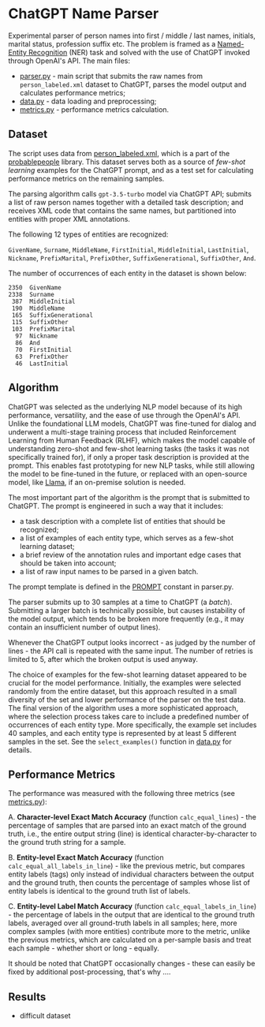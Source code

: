 # ChatGPT Name Parser

Experimental parser of person names into first / middle / last names, initials, marital status,
profession suffix etc. The problem is framed as a 
[Named-Entity Recognition](https://en.wikipedia.org/wiki/Named-entity_recognition) (NER) task 
and solved with the use of ChatGPT invoked through OpenAI's API. The main files:

- [parser.py](https://github.com/mwojnars/chatgpt-name-parser/blob/master/parser.py) - 
  main script that submits the raw names from `person_labeled.xml` dataset to ChatGPT, 
  parses the model output and calculates performance metrics;
- [data.py](https://github.com/mwojnars/chatgpt-name-parser/blob/master/data.py) - 
  data loading and preprocessing;
- [metrics.py](https://github.com/mwojnars/chatgpt-name-parser/blob/master/metrics.py) - 
  performance metrics calculation.

## Dataset

The script uses data from [person_labeled.xml](https://github.com/mwojnars/chatgpt-name-parser/blob/master/person_labeled.xml), which is a part of the [probablepeople](https://github.com/datamade/probablepeople) library.
This dataset serves both as a source of _few-shot learning_ examples for the ChatGPT prompt,
and as a test set for calculating performance metrics on the remaining samples.

The parsing algorithm calls `gpt-3.5-turbo` model via ChatGPT API; submits a list of raw person 
names together with a detailed task description; and receives XML code that contains 
the same names, but partitioned into entities with proper XML annotations.

The following 12 types of entities are recognized:

`GivenName`, `Surname`, `MiddleName`, `FirstInitial`, `MiddleInitial`, `LastInitial`, 
`Nickname`, `PrefixMarital`, `PrefixOther`, `SuffixGenerational`, `SuffixOther`, `And`.

The number of occurrences of each entity in the dataset is shown below:

```
2350  GivenName
2338  Surname
 387  MiddleInitial
 190  MiddleName
 165  SuffixGenerational
 115  SuffixOther
 103  PrefixMarital
  97  Nickname
  86  And
  70  FirstInitial
  63  PrefixOther
  46  LastInitial
```

## Algorithm

ChatGPT was selected as the underlying NLP model because of its high performance, versatility, 
and the ease of use through the OpenAI's API. Unlike the foundational LLM models, ChatGPT was fine-tuned for dialog
and underwent a multi-stage training process that included Reinforcement Learning from Human Feedback (RLHF),
which makes the model capable of understanding zero-shot and few-shot learning tasks 
(the tasks it was not specifically trained for), if only a proper task description is provided at the prompt.
This enables fast prototyping for new NLP tasks, while still allowing the model to be fine-tuned in the future,
or replaced with an open-source model, like [Llama](https://ai.meta.com/llama/), if an on-premise solution is needed.

The most important part of the algorithm is the prompt that is submitted to ChatGPT.
The prompt is engineered in such a way that it includes: 

- a task description with a complete list of entities that should be recognized;
- a list of examples of each entity type, which serves as a few-shot learning dataset;
- a brief review of the annotation rules and important edge cases that should be taken into account;
- a list of raw input names to be parsed in a given batch.

The prompt template is defined in the [PROMPT](https://github.com/mwojnars/chatgpt-name-parser/blob/df2509cc2d310ba5b9bcda2bed6737d95d2318f7/parser.py#L25C1-L48) 
constant in parser.py.

The parser submits up to 30 samples at a time to ChatGPT (a *batch*).
Submitting a larger batch is technically possible, but causes instability of the model output,
which tends to be broken more frequently (e.g., it may contain an insufficient number of output lines).

Whenever the ChatGPT output looks incorrect - as judged by the number of lines - the API call is repeated 
with the same input. The number of retries is limited to 5, after which the broken output is used anyway.

The choice of examples for the few-shot learning dataset appeared to be crucial for the model performance.
Initially, the examples were selected randomly from the entire dataset, but this approach resulted in a small
diversity of the set and lower performance of the parser on the test data.
The final version of the algorithm uses a more sophisticated approach, where the selection process
takes care to include a predefined number of occurrences of each entity type. More specifically, the example set 
includes 40 samples, and each entity type is represented by at least 5 different samples in the set.
See the `select_examples()` function in [data.py](https://github.com/mwojnars/chatgpt-name-parser/blob/df2509cc2d310ba5b9bcda2bed6737d95d2318f7/data.py#L95)
for details.


## Performance Metrics

The performance was measured with the following three metrics (see [metrics.py](https://github.com/mwojnars/chatgpt-name-parser/blob/master/metrics.py)):

A. **Character-level Exact Match Accuracy** (function `calc_equal_lines`) - 
   the percentage of samples that are parsed into an exact match of the ground truth, i.e., 
   the entire output string (line) is identical character-by-character to the ground truth string for a sample.

B. **Entity-level Exact Match Accuracy** (function `calc_equal_all_labels_in_line`) - 
   like the previous metric, but compares entity labels (tags) only instead of individual characters
   between the output and the ground truth, then counts the percentage of samples whose 
   list of entity labels is identical to the ground truth list of labels.

C. **Entity-level Label Match Accuracy** (function `calc_equal_labels_in_line`) - 
   the percentage of labels in the output that are identical to the ground truth labels,
   averaged over all ground-truth labels in all samples; here, more complex samples (with more entities) 
   contribute more to the metric, unlike the previous metrics, which are calculated on a per-sample basis
   and treat each sample - whether short or long - equally.

It should be noted that ChatGPT occasionally changes - these can easily be fixed by additional post-processing,
that's why ....


## Results


- difficult dataset
